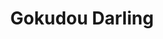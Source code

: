--- 
title: "Gokudou Darling"
publishdate: "2019-9-2T16:48:46+02:00"
src: "https://365manga.net/manga/gokudou-darling"
image: "https://data.365manga.net/images/thumbnails/2056-gokudou-darling.jpg"
description: "When his mother dies in a sudden accident on a honeymoon after her remarriage, the destitute host, Tatsumi, has no idea that her new husband had been the oyabun of a yakuza gang. But while Tatsumi continues to refuse to accept his inheritance, the new leader of the gang, and Tatsumi's step-brother, Yoshimune, appears. He welcomes Tatsumi into the family by force. Gradually, while living with Yoshimune who won't leave…"
---